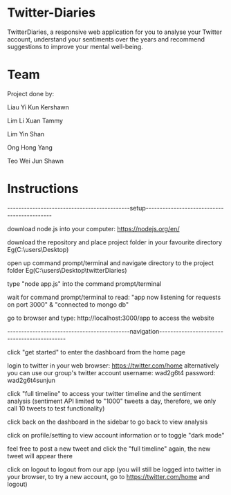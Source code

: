 # Twitter-Diaries
TwitterDiaries, a responsive web application for you to analyse your Twitter account, understand your sentiments over the years and recommend suggestions to improve your mental well-being.

# Team
Project done by:

Liau Yi Kun Kershawn

Lim Li Xuan Tammy

Lim Yin Shan

Ong Hong Yang

Teo Wei Jun Shawn

# Instructions
--------------------------------------------setup--------------------------------------------

download node.js into your computer: https://nodejs.org/en/

download the repository and place project folder in your favourite directory Eg(C:\users\Desktop)

open up command prompt/terminal and navigate directory to the project folder Eg(C:\users\Desktop\twitterDiaries)

type "node app.js" into the command prompt/terminal

wait for command prompt/terminal to read: "app now listening for requests on port 3000" & "connected to mongo db"

go to browser and type: http://localhost:3000/app to access the website

--------------------------------------------navigation--------------------------------------------

click "get started" to enter the dashboard from the home page

login to twitter in your web browser: https://twitter.com/home alternatively you can use our group's twitter account username: wad2g6t4 password: wad2g6t4sunjun

click "full timeline" to access your twitter timeline and the sentiment analysis (sentiment API limited to "1000" tweets a day, therefore, we only call 10 tweets to test functionality)

click back on the dashboard in the sidebar to go back to view analysis

click on profile/setting to view account information or to toggle "dark mode"

feel free to post a new tweet and click the "full timeline" again, the new tweet will appear there

click on logout to logout from our app (you will still be logged into twitter in your browser, to try a new account, go to https://twitter.com/home and logout)
